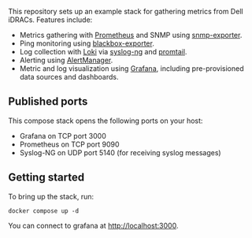 This repository sets up an example stack for gathering metrics from Dell iDRACs. Features include:

- Metrics gathering with [Prometheus] and SNMP using [snmp-exporter].
- Ping monitoring using [blackbox-exporter].
- Log collection with [Loki] via [syslog-ng] and [promtail].
- Alerting using [AlertManager].
- Metric and log visualization using [Grafana], including pre-provisioned data sources and dashboards.

[prometheus]: https://prometheus.io/
[snmp-exporter]: https://github.com/prometheus/snmp_exporter
[blackbox-exporter]: https://github.com/prometheus/blackbox_exporter
[promtail]: https://grafana.com/docs/loki/latest/send-data/promtail/
[loki]: https://grafana.com/oss/loki/
[alertmanager]: https://prometheus.io/docs/alerting/latest/alertmanager/
[grafana]: https://grafana.com/
[syslog-ng]: https://www.syslog-ng.com/

## Published ports

This compose stack opens the following ports on your host:

- Grafana on TCP port 3000
- Prometheus on TCP port 9090
- Syslog-NG on UDP port 5140 (for receiving syslog messages)

## Getting started

To bring up the stack, run:

```
docker compose up -d
```

You can connect to grafana at <http://localhost:3000>.
